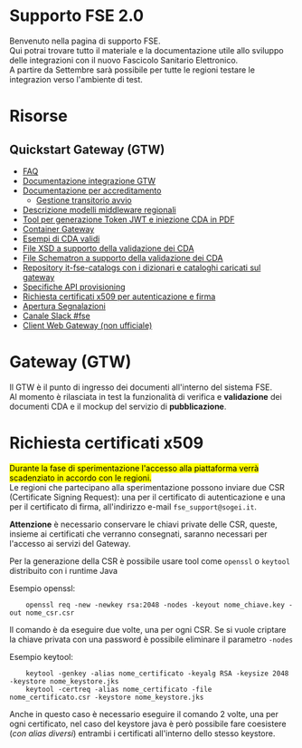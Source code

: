# Supporto FSE 2.0

Benvenuto nella pagina di supporto FSE.  
Qui potrai trovare tutto il materiale e la documentazione utile allo sviluppo delle integrazioni con il nuovo Fascicolo Sanitario Elettronico.  
A partire da Settembre sarà possibile per tutte le regioni testare le integrazion verso l'ambiente di test.

# Risorse

## Quickstart Gateway (GTW)

* [FAQ](https://github.com/ministero-salute/it-fse-support/tree/main/doc/faq)
* [Documentazione integrazione GTW](https://github.com/ministero-salute/it-fse-support/tree/main/doc/integrazione-gateway)
* [Documentazione per accreditamento](doc/accreditamento)
  * [Gestione transitorio avvio](doc/transitorio)
* [Descrizione modelli middleware regionali](doc/middleware-regionale)
* [Tool per generazione Token JWT e iniezione CDA in PDF](https://github.com/ministero-salute/it-fse-gtw-tools)
* [Container Gateway](https://github.com/ministero-salute/it-fse-gtw-test-container)
* [Esempi di CDA validi](https://github.com/ministero-salute/it-fse-support/tree/main/doc/esempi/CDA)
* [File XSD a supporto della validazione dei CDA](https://github.com/ministero-salute/it-fse-catalogs/tree/main/schema)
* [File Schematron a supporto della validazione dei CDA](https://github.com/ministero-salute/it-fse-catalogs/tree/main/schematron)
* [Repository it-fse-catalogs con i dizionari e cataloghi caricati sul gateway](https://github.com/ministero-salute/it-fse-catalogs/)
* [Specifiche API provisioning](doc/provisioning/)
* [Richiesta certificati x509 per autenticazione e firma](#richiesta-certificati-x509)
* [Apertura Segnalazioni](https://github.com/ministero-salute/it-fse-support/issues)
* [Canale Slack #fse](https://developersitalia.slack.com/archives/C03RDT88FSM)
* [Client Web Gateway (non ufficiale)](https://github.com/zukka77/gtwclient)

# Gateway (GTW)

Il GTW è il punto di ingresso dei documenti all'interno del sistema FSE.  
Al momento è rilasciata in test la funzionalità di verifica e **validazione** dei documenti CDA e il mockup del servizio di **pubblicazione**.

# Richiesta certificati x509

<mark>Durante la fase di sperimentazione l'accesso alla piattaforma verrà scadenziato in accordo con le regioni.</mark>  
Le regioni che partecipano alla sperimentazione possono inviare due CSR (Certificate Signing Request): una per il certificato di autenticazione e una per il certificato di firma, all'indirizzo e-mail `fse_support@sogei.it`.

**Attenzione** è necessario conservare le chiavi private delle CSR, queste, insieme ai certificati che verranno consegnati, saranno necessari per l'accesso ai servizi del Gateway. 

Per la generazione della CSR è possibile usare tool come `openssl` o `keytool` distribuito con i runtime Java

Esempio openssl:

        openssl req -new -newkey rsa:2048 -nodes -keyout nome_chiave.key -out nome_csr.csr

Il comando è da eseguire due volte, una per ogni CSR. Se si vuole criptare la chiave privata con una password è possibile eliminare il parametro `-nodes`

Esempio keytool:

        keytool -genkey -alias nome_certificato -keyalg RSA -keysize 2048 -keystore nome_keystore.jks
        keytool -certreq -alias nome_certificato -file nome_certificato.csr -keystore nome_keystore.jks

Anche in questo caso è necessario eseguire il comando 2 volte, una per ogni certificato, nel caso del keystore java è però possibile fare coesistere (*con alias diversi*) entrambi i certificati all'interno dello stesso keystore.
